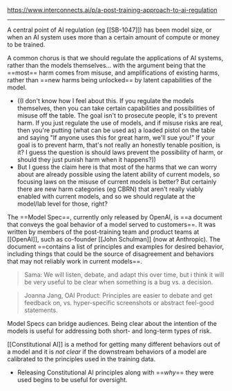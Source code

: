 https://www.interconnects.ai/p/a-post-training-approach-to-ai-regulation

---

A central point of AI regulation (eg [[SB-1047]]) has been model size, or when an AI system uses more than a certain amount of compute or money to be trained.

A common chorus is that we should regulate the applications of AI systems, rather than the models themselves... with the argument being that the ==most== harm comes from misuse, and amplifications of existing harms, rather than ==new harms being unlocked== by latent capabilities of the model.
- ((I don't know how I feel about this. If you regulate the models themselves, then you can take certain capabilities and possibilities of misuse off the table. The goal isn't to prosecute people, it's to prevent harm. If you just regulate the use of models, and if misuse risks are real, then you're putting (what can be used as) a loaded pistol on the table and saying "If anyone uses this for great harm, we'll sue you!" If your goal is to prevent harm, that's not really an honestly tenable position, is it? I guess the question is should laws prevent the possibility of harm, or should they just punish harm when it happens?))
- But I guess the claim here is that most of the harms that we can worry about are already possible using the latent ability of current models, so focusing laws on the misuse of current models is better? But certainly there are new harm categories (eg CBRN) that aren't really viably enabled with current models, and so we should regulate at the model/lab level for those, right?


The ==Model Spec==, currently only released by OpenAI, is ==a document that conveys the goal behavior of a model served to customers==. It was written by members of the post-training team and product teams at [[OpenAI]], such as co-founder [[John Schulman]] (now at Anthropic). The document ==contains a list of principles and examples for desired behavior, including things that could be the source of disagreement and behaviors that may not reliably work in current models==.

> Sama: We will listen, debate, and adapt this over time, but i think it will be very useful to be clear when something is a bug vs. a decision.

> Joanna Jang, OAI Product: Principles are easier to debate and get feedback on, vs. hyper-specific screenshots or abstract feel-good statements.

Model Specs can bridge audiences. Being clear about the intention of the models is useful for addressing both short- and long-term types of risk.

[[Constitutional AI]] is a method for getting many different behaviors out of a model and it is _not clear_ if the downstream behaviors of a model are calibrated to the principles used in the training data.
- Releasing Constitutional AI principles along with ==_why_== they were used begins to be useful for oversight.


